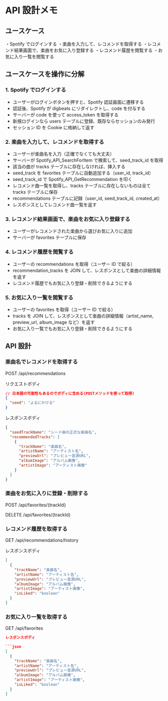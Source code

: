 # API 設計メモ

## ユースケース

・Spotify でログインする
・楽曲を入力して、レコメンドを取得する
・レコメンド結果画面で、楽曲をお気に入り登録する
・レコメンド履歴を閲覧する
・お気に入り一覧を閲覧する

## ユースケースを操作に分解

### 1. Spotify でログインする

- ユーザーがログインボタンを押すと、Spotify 認証画面に遷移する
- 認証後、Spotify が digbeats にリダイレクトし、code を付与する
- サーバーが code を使って access_token を取得する
- 新規ログインなら users テーブルに登録、既存ならセッションのみ発行
- セッション ID を Cookie に格納して返す

### 2. 楽曲を入力して、レコメンドを取得する

- ユーザーが楽曲名を入力（正確でなくても大丈夫）
- サーバーが Spotify_API_SearchForItem で検索して、seed_track_id を取得
- 該当の曲が tracks テーブルに存在しなければ、挿入する
- seed_track を favorites テーブルに自動追加する（user_id, track_id）
- seed_track_id で Spotify_API_GetRecommendation を叩く
- レコメンド曲一覧を取得し、tracks テーブルに存在しないものは全て tracks テーブルに保存
- recommendations テーブルに記録（user_id, seed_track_id, created_at）
- レスポンスとしてレコメンド曲一覧を返す

### 3. レコメンド結果画面で、楽曲をお気に入り登録する

- ユーザーがレコメンドされた楽曲から選びお気に入りに追加
- サーバーが favorites テーブルに保存

### 4. レコメンド履歴を閲覧する

- ユーザーの recommendations を取得（ユーザー ID で絞る）
- recommendation_tracks を JOIN して、レスポンスとして楽曲の詳細情報を返す
- レコメンド履歴でもお気に入り登録・削除できるようにする

### 5. お気に入り一覧を閲覧する

- ユーザーの favorites を取得（ユーザー ID で絞る）
- tracks を JOIN して、レスポンスとして楽曲の詳細情報（artist_name, preview_url, album_image など）を返す
- お気に入り一覧でもお気に入り登録・削除できるようにする

## API 設計

### 楽曲名でレコメンドを取得する

POST /api/recommendations

リクエストボディ

```json
// 日本語の可能性もあるのでボディに含める(POSTメソッドを使って取得)
{
  "seed": "よるにかける"
}
```

レスポンスボディ

```json
{
  "seedTrackName": "シード曲の正式な楽曲名",
  "recommendedTracks": [
    {
      "trackName": "楽曲名",
      "artistName": "アーティスト名",
      "previewUrl": "プレビュー音源URL",
      "albumImage": "アルバム画像",
      "artistImage": "アーティスト画像"
    }
  ]
}
```

### 楽曲をお気に入りに登録・削除する

POST /api/favorites/{trackId}

DELETE /api/favorites/{trackId}

### レコメンド履歴を取得する

GET /api/recommendations/history

レスポンスボディ

```json
[
  {
    "trackName": "楽曲名",
    "artistName": "アーティスト名",
    "previewUrl": "プレビュー音源URL",
    "albumImage": "アルバム画像",
    "artistImage": "アーティスト画像",
    "isLiked": "boolean"
  }
]
```

### お気に入り一覧を取得する

GET /api/favorites

````json
レスポンスボディ

```json
[
  {
    "trackName": "楽曲名",
    "artistName": "アーティスト名",
    "previewUrl": "プレビュー音源URL",
    "albumImage": "アルバム画像",
    "artistImage": "アーティスト画像",
    "isLiked": "boolean"
  }
]
````
